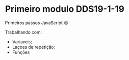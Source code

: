 # Primeiro modulo DDS19-1-19 
Primeiros passos JavaScript :smiley:

Trabalhando com:
- Variaveis;
- Laçoes de repetição;
- Funções